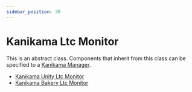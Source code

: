 ```yaml
---
sidebar_position: 30
---
```


# Kanikama Ltc Monitor

This is an abstract class.
Components that inherit from this class can be specified to a [Kanikama Manager](kanikama-manager).

- [Kanikama Unity Ltc Monitor](kanikama-unity-ltc-monitor)
- [Kanikama Bakery Ltc Monitor](/docs/bakery/kanikama-bakery-ltc-monitor)
